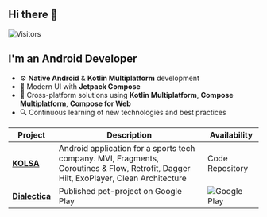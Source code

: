 ## Hi there 👋

![Visitors](https://api.visitorbadge.io/api/visitors?path=https%3A%2F%2Fgithub.com%2Fvgve%2F&label=Visitors&labelColor=%c9d1d9&countColor=%23263759&labelStyle=upper)
## I'm an Android Developer

- ⚙ **Native Android** & **Kotlin Multiplatform** development
- 🎨 Modern UI with **Jetpack Compose**
- 🚀 Cross-platform solutions using **Kotlin Multiplatform**, **Compose Multiplatform**, **Compose for Web**
- 🔍 Continuous learning of new technologies and best practices

 
| Project | Description | Availability |
|---------|-------------|--------------|
| [**KOLSA**](https://github.com/vgve/KOLSAtest) | Android application for a sports tech company. MVI, Fragments, Coroutines & Flow, Retrofit, Dagger Hilt, ExoPlayer, Clean Architecture | Code Repository |
| [**Dialectica**](https://play.google.com/store/apps/details?id=com.vicgcode.dialectica) | Published pet-project on Google Play | ![Google Play](https://img.shields.io/badge/Google_Play-414141?style=flat-square&logo=google-play) |
